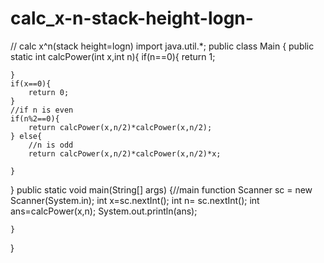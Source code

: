 # calc_x-n-stack-height-logn-
// calc x^n(stack height=logn)
import java.util.*;
public class Main {
public static int calcPower(int x,int n){
    if(n==0){
        return 1;

    }
    if(x==0){
        return 0;
    }
    //if n is even
    if(n%2==0){
        return calcPower(x,n/2)*calcPower(x,n/2);
    } else{
        //n is odd
        return calcPower(x,n/2)*calcPower(x,n/2)*x;

    }
}
    public static void main(String[] args) {//main function
    Scanner sc = new Scanner(System.in);
    int x=sc.nextInt();
    int n= sc.nextInt();
    int ans=calcPower(x,n);
        System.out.println(ans);

    }
}
